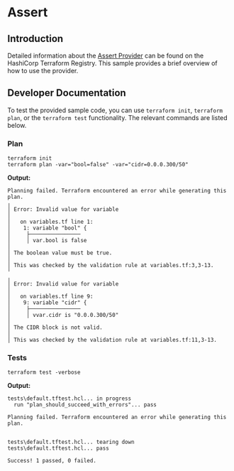 # Assert

## Introduction

Detailed information about the [Assert Provider](https://registry.terraform.io/providers/hashicorp/assert/latest/docs) can be found on the HashiCorp Terraform Registry.
This sample provides a brief overview of how to use the provider.

## Developer Documentation

To test the provided sample code, you can use `terraform init`, `terraform plan`, or the `terraform test` functionality. The relevant commands are listed below.

### Plan

```shell
terraform init
terraform plan -var="bool=false" -var="cidr=0.0.0.300/50"
```

**Output:**

```shell
Planning failed. Terraform encountered an error while generating this plan.
╷
│ Error: Invalid value for variable
│
│   on variables.tf line 1:
│    1: variable "bool" {
│     ├────────────────
│     │ var.bool is false
│
│ The boolean value must be true.
│
│ This was checked by the validation rule at variables.tf:3,3-13.
╵
╷
│ Error: Invalid value for variable
│
│   on variables.tf line 9:
│    9: variable "cidr" {
│     ├────────────────
│     │ vvar.cidr is "0.0.0.300/50"
│
│ The CIDR block is not valid.
│
│ This was checked by the validation rule at variables.tf:11,3-13.
```

### Tests

```shell
terraform test -verbose
```

**Output:**

```shell
tests\default.tftest.hcl... in progress
  run "plan_should_succeed_with_errors"... pass

Planning failed. Terraform encountered an error while generating this plan.


tests\default.tftest.hcl... tearing down
tests\default.tftest.hcl... pass

Success! 1 passed, 0 failed.
```
